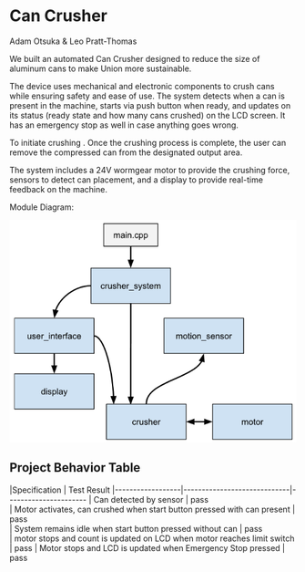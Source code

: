 # Can Crusher  
Adam Otsuka & Leo Pratt-Thomas

We built an automated Can Crusher designed to reduce the size of aluminum cans to make Union more sustainable. 

The device uses mechanical and electronic components to crush cans while ensuring safety and ease of use. The system detects when a can is present in the machine, starts via push button when ready, and updates on its status (ready state and how many cans crushed) on the LCD screen. It has an emergency stop as well in case anything goes wrong.

To initiate crushing . Once the crushing process is complete, the user can remove the compressed can from the designated output area.  

The system includes a 24V wormgear motor to provide the crushing force, sensors to detect can placement, and a display to provide real-time feedback on the machine.

Module Diagram:  

![Module DIAGRAM](https://github.com/4damo5/Can_Crusher/blob/master/Block_Diagram.png)

## Project Behavior Table

|Specification                                                                            |        Test Result
|------------------|-----------------------------|----------------------
| Can detected by sensor    |         pass         
| Motor activates, can crushed when start button pressed with can present   |         pass     
| System remains idle when start button pressed without can     | pass                                                                  
|  motor stops and count is updated on LCD when motor reaches limit switch    | pass
| Motor stops and LCD is updated when Emergency Stop pressed    | pass
